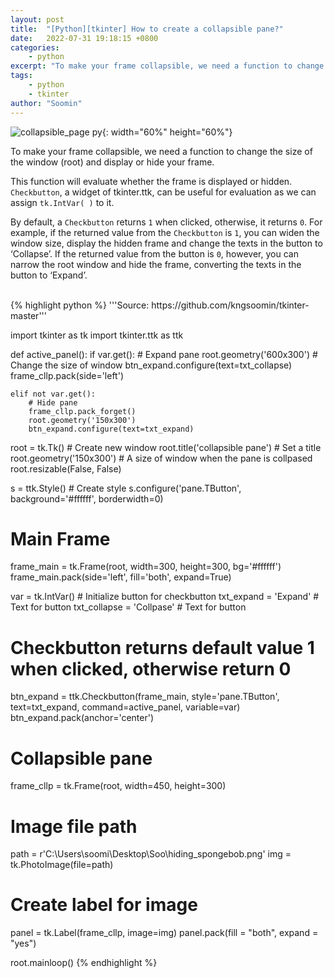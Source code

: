 ```yaml
---
layout: post
title:  "[Python][tkinter] How to create a collapsible pane?"
date:   2022-07-31 19:18:15 +0800
categories:
    - python
excerpt: "To make your frame collapsible, we need a function to change the size of the window (root) and display or hide your frame."
tags:
    - python
    - tkinter
author: "Soomin"
---
```


![collapsible_page py](https://user-images.githubusercontent.com/48472921/182023765-0374d5d7-b73e-437a-9040-452a5a5cb438.gif){: width="60%" height="60%"}

To make your frame collapsible, we need a function to change the size of the window (root) and display or hide your frame.

This function will evaluate whether the frame is displayed or hidden. `Checkbutton`, a widget of tkinter.ttk, can be useful for evaluation as we can assign `tk.IntVar( )` to it. 

By default, a `Checkbutton` returns `1` when clicked, otherwise, it returns `0`. For example, if the returned value from the `Checkbutton` is `1`, you can widen the window size, display the hidden frame and change the texts in the button to ‘Collapse’. If the returned value from the button is `0`, however, you can narrow the root window and hide the frame, converting the texts in the button to ‘Expand’.


<br>
{% highlight python %}
'''Source: https://github.com/kngsoomin/tkinter-master'''

import tkinter as tk
import tkinter.ttk as ttk


def active_panel():
    if var.get():
        # Expand pane
        root.geometry('600x300') # Change the size of window
        btn_expand.configure(text=txt_collapse)
        frame_cllp.pack(side='left')
    
    elif not var.get():
        # Hide pane
        frame_cllp.pack_forget()
        root.geometry('150x300')
        btn_expand.configure(text=txt_expand)


root = tk.Tk()                 # Create new window
root.title('collapsible pane') # Set a title
root.geometry('150x300')       # A size of window when the pane is collpased
root.resizable(False, False)

s = ttk.Style()                # Create style
s.configure('pane.TButton', background='#ffffff', borderwidth=0)

# Main Frame 
frame_main = tk.Frame(root, width=300, height=300, bg='#ffffff')
frame_main.pack(side='left', fill='both', expand=True)

var = tk.IntVar()            # Initialize button for checkbutton
txt_expand = 'Expand'        # Text for button
txt_collapse = 'Collpase'    # Text for button

# Checkbutton returns default value 1 when clicked, otherwise return 0
btn_expand = ttk.Checkbutton(frame_main, style='pane.TButton',
                             text=txt_expand, 
                             command=active_panel,
                             variable=var)
btn_expand.pack(anchor='center')

# Collapsible pane
frame_cllp = tk.Frame(root, width=450, height=300)

# Image file path
path = r'C:\Users\soomi\Desktop\Soo\hiding_spongebob.png'
img = tk.PhotoImage(file=path)

# Create label for image
panel = tk.Label(frame_cllp, image=img)
panel.pack(fill = "both", expand = "yes")

root.mainloop()
{% endhighlight %}